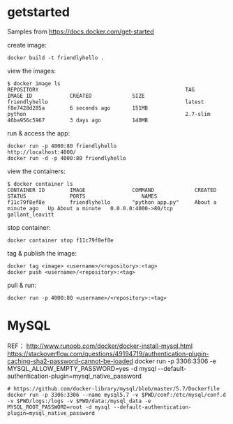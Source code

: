 
# getstarted

Samples from https://docs.docker.com/get-started


create image:

    docker build -t friendlyhello .

view the images:

    $ docker image ls
    REPOSITORY                                               TAG                 IMAGE ID            CREATED             SIZE
    friendlyhello                                            latest              f8e7428d285a        6 seconds ago       151MB
    python                                                   2.7-slim            46ba956c5967        3 days ago          140MB

run & access the app:

    docker run -p 4000:80 friendlyhello
    http://localhost:4000/
    docker run -d -p 4000:80 friendlyhello

view the containers:

    $ docker container ls
    CONTAINER ID        IMAGE               COMMAND             CREATED              STATUS              PORTS                  NAMES
    f11c79f8ef8e        friendlyhello       "python app.py"     About a minute ago   Up About a minute   0.0.0.0:4000->80/tcp   gallant_leavitt

stop container:

    docker container stop f11c79f8ef8e

tag & publish the image:

    docker tag <image> <username>/<repository>:<tag>
    docker push <username>/<repository>:<tag>

pull & run:

    docker run -p 4000:80 <username>/<repository>:<tag>


# MySQL

REF：
http://www.runoob.com/docker/docker-install-mysql.html
https://stackoverflow.com/questions/49194719/authentication-plugin-caching-sha2-password-cannot-be-loaded
    docker run -p 3306:3306 -e MYSQL_ALLOW_EMPTY_PASSWORD=yes -d mysql --default-authentication-plugin=mysql_native_password



    # https://github.com/docker-library/mysql/blob/master/5.7/Dockerfile
    docker run -p 3306:3306 --name mysql5.7 -v $PWD/conf:/etc/mysql/conf.d -v $PWD/logs:/logs -v $PWD/data:/mysql_data -e MYSQL_ROOT_PASSWORD=root -d mysql --default-authentication-plugin=mysql_native_password
